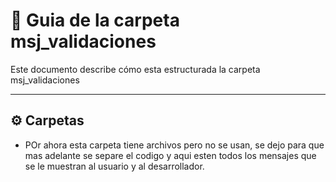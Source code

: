 # 🧬 Guia de la carpeta msj_validaciones

Este documento describe cómo esta estructurada la carpeta msj_validaciones

---

## ⚙️ Carpetas

- POr ahora esta carpeta tiene archivos pero no se usan, se dejo para que mas adelante se separe el codigo y aqui esten todos los mensajes que se le muestran al usuario y al desarrollador.
